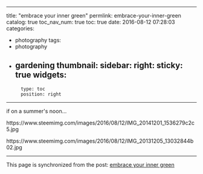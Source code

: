 
---
title: "embrace your inner green"
permlink: embrace-your-inner-green
catalog: true
toc_nav_num: true
toc: true
date: 2016-08-12 07:28:03
categories:
- photography
tags:
- photography
- gardening
thumbnail: 
sidebar:
    right:
        sticky: true
widgets:
    -
        type: toc
        position: right
---


<p>if on a summer's noon...</p>
<p>https://www.steemimg.com/images/2016/08/12/IMG_20141201_1536279c2c5.jpg</p>
<p>https://www.steemimg.com/images/2016/08/12/IMG_20131205_13032844b02.jpg</p>

- - -

This page is synchronized from the post: [embrace your inner green](https://steemit.com/@deanliu/embrace-your-inner-green)
